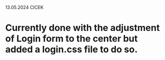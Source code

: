 13.05.2024 CICEK
# Currently done with the adjustment of Login form to the center but added a login.css file to do so.

#